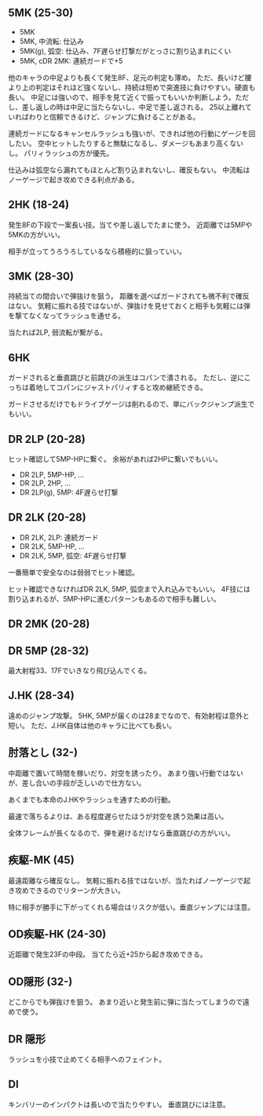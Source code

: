 ## 5MK (25-30)

- 5MK
- 5MK, 中流転: 仕込み
- 5MK(g), 弧空: 仕込み、7F遅らせ打撃だがとっさに割り込まれにくい
- 5MK, cDR 2MK: 連続ガードで+5

他のキャラの中足よりも長くて発生8F、足元の判定も薄め。
ただ、長いけど腰より上の判定はそれほど強くないし、持続は短めで突進技に負けやすい。硬直も長い。
中足には強いので、相手を見て近くで振ってもいいか判断しよう。ただし、差し返しの時は中足に当たらないし、中足で差し返される。
25以上離れていればわりと信頼できるけど、ジャンプに負けることがある。

連続ガードになるキャンセルラッシュも強いが、できれば他の行動にゲージを回したい。
空中ヒットしたりすると無駄になるし、ダメージもあまり高くないし。
パリィラッシュの方が優先。

仕込みは弧空なら漏れてもほとんど割り込まれないし、確反もない。
中流転はノーゲージで起き攻めできる利点がある。

## 2HK (18-24)

発生8Fの下段で一案長い技。当てや差し返しでたまに使う。
近距離では5MPや5MKの方がいい。

相手が立ってうろうろしているなら積極的に狙っていい。

## 3MK (28-30)

持続当ての間合いで弾抜けを狙う。
距離を選べばガードされても微不利で確反はない。
気軽に振れる技ではないが、弾抜けを見せておくと相手も気軽には弾を撃てなくなってラッシュを通せる。

当たれば2LP, 弱流転が繋がる。

## 6HK

ガードされると垂直跳びと前跳びの派生はコパンで潰される。
ただし、逆にこっちは着地してコパンにジャストパリィすると攻め継続できる。

ガードさせるだけでもドライブゲージは削れるので、単にバックジャンプ派生でもいい。

## DR 2LP (20-28)

ヒット確認して5MP-HPに繋ぐ。
余裕があれば2HPに繋いでもいい。

- DR 2LP, 5MP-HP, ...
- DR 2LP, 2HP, ...
- DR 2LP(g), 5MP: 4F遅らせ打撃

## DR 2LK (20-28)

- DR 2LK, 2LP: 連続ガード
- DR 2LK, 5MP-HP, ...
- DR 2LK, 5MP, 弧空: 4F遅らせ打撃

一番簡単で安全なのは弱弱でヒット確認。

ヒット確認できなければDR 2LK, 5MP, 弧空まで入れ込みでもいい。
4F技には割り込まれるが、5MP-HPに進むパターンもあるので相手も難しい。

## DR 2MK (20-28)

## DR 5MP (28-32)

最大射程33、17Fでいきなり飛び込んでくる。

## J.HK (28-34)

遠めのジャンプ攻撃。
5HK, 5MPが届くのは28までなので、有効射程は意外と短い。
ただ、J.HK自体は他のキャラに比べても長い。

## 肘落とし (32-)

中距離で置いて時間を稼いだり、対空を誘ったり。
あまり強い行動ではないが、差し合いの手段が乏しいので仕方ない。

あくまでも本命のJ.HKやラッシュを通すための行動。

最速で落ちるよりは、ある程度遅らせたほうが対空を誘う効果は高い。

全体フレームが長くなるので、弾を避けるだけなら垂直跳びの方がいい。

## 疾駆-MK (45)

最遠距離なら確反なし。
気軽に振れる技ではないが、当たればノーゲージで起き攻めできるのでリターンが大きい。

特に相手が勝手に下がってくれる場合はリスクが低い。垂直ジャンプには注意。

## OD疾駆-HK (24-30)

近距離で発生23Fの中段。
当てたら近+25から起き攻めできる。

## OD隠形 (32-)

どこからでも弾抜けを狙う。
あまり近いと発生前に弾に当たってしまうので遠めで使う。

## DR 隠形

ラッシュを小技で止めてくる相手へのフェイント。

## DI

キンバリーのインパクトは長いので当たりやすい。
垂直跳びには注意。
